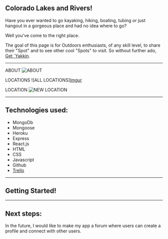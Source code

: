 ## Colorado Lakes and Rivers!
Have you ever wanted to go kayaking, hiking, boating, tubing or just hangout in a gorgeous place and had no idea where to go?

Well you've come to the right place.

The goal of this page is for Outdoors enthusiasts, of any skill level, to share their "Spot" and to see other cool "Spots" to visit. So without further ado, [Get `Yakkin](https://yakyakyakkin.herokuapp.com/ "Locations Homepage").

--- 

ABOUT
![ABOUT](https://i.imgur.com/Fb5hbQo.png)

LOCATIONS
![ALL LOCATIONS][Imgur](https://i.imgur.com/6zSNIuD.png)

LOCATION
![NEW LOCATION](https://i.imgur.com/MtBRKvL.png)

---

## Technologies used:

- MongoDb
- Mongoose
- Heroku
- Express
- React.js
- HTML
- CSS
- Javascript
- Github
- [Trello](https://trello.com/b/JIl8YXVg/unit-4-react "Trello Board")


---

## Getting Started!


---

## Next steps:
In the future, I would like to make my app a forum where users can create a profile and connect with other users.

